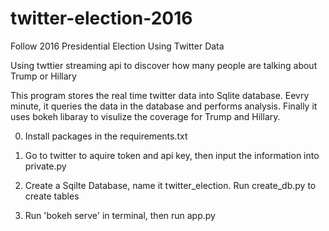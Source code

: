 # twitter-election-2016
Follow 2016 Presidential Election Using Twitter Data 

Using twttier streaming api to discover how many people are talking about Trump or Hillary

This program stores the real time twitter data into Sqlite database. Eevry minute, it queries the data in the database and performs analysis. Finally it uses bokeh libaray to visulize the coverage for Trump and Hillary.

0. Install packages in the requirements.txt

1. Go to twitter to aquire token and api key, then input the information into private.py

2. Create a Sqilte Database, name it twitter_election. Run create_db.py to create tables

3. Run 'bokeh serve' in terminal, then run app.py

